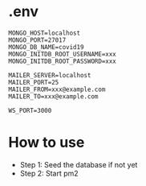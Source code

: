 # .env

```
MONGO_HOST=localhost
MONGO_PORT=27017
MONGO_DB_NAME=covid19
MONGO_INITDB_ROOT_USERNAME=xxx
MONGO_INITDB_ROOT_PASSWORD=xxx

MAILER_SERVER=localhost
MAILER_PORT=25
MAILER_FROM=xxx@example.com
MAILER_TO=xxx@example.com

WS_PORT=3000
```

# How to use

- Step 1: Seed the database if not yet
- Step 2: Start pm2
